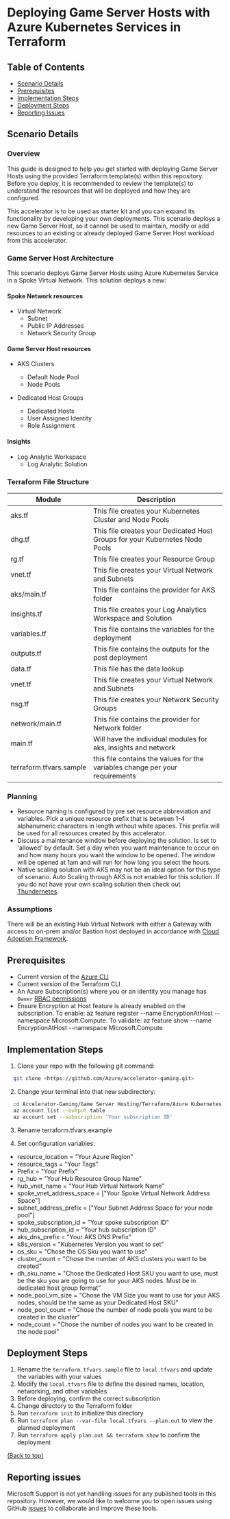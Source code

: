 # Deploying Game Server Hosts with Azure Kubernetes Services in Terraform

## Table of Contents

- [Scenario Details](#scenario-details)
- [Prerequisites](#prerequisites)
- [Implementation Steps](#implementation-steps)
- [Deployment Steps](#deployment-steps)
- [Reporting Issues](#reporting-issues)

## Scenario Details

### Overview

This guide is designed to help you get started with deploying Game Server Hosts using the provided Terraform template(s) within this repository. Before you deploy, it is recommended to review the template(s) to understand the resources that will be deployed and how they are configured.

This accelerator is to be used as starter kit and you can expand its functionality by developing your own deployments. This scenario deploys a new Game Server Host, so it cannot be used to maintain, modify or add resources to an existing or already deployed Game Server Host workload from this accelerator.

### Game Server Host Architecture

This scenario deploys Game Server Hosts using Azure Kubernetes Service in a Spoke Virtual Network. This solution deploys a new:

#### Spoke Network resources

- Virtual Network
  - Subnet
  - Public IP Addresses
  - Network Security Group

#### Game Server Host resources

- AKS Clusters
  - Default Node Pool
  - Node Pools
  
- Dedicated Host Groups
  - Dedicated Hosts
  - User Assigned Identity
  - Role Assignment

#### Insights

- Log Analytic Workspace
  - Log Analytic Solution

### Terraform File Structure

| Module | Description |
| -- | -- |
| aks.tf |  This file creates your Kubernetes Cluster and Node Pools |
| dhg.tf |  This file creates your Dedicated Host Groups for your Kubernetes Node Pools |
| rg.tf |  This file creates your Resource Group |
| vnet.tf |  This file creates your Virtual Network and Subnets |
| aks/main.tf | This file contains the provider for AKS folder |
| insights.tf | This file creates your Log Analytics Workspace and Solution |
| variables.tf | This file contains the variables for the deployment |
| outputs.tf | This file contains the outputs for the post deployment |
| data.tf | This file has the data lookup |
| vnet.tf | This file creates your Virtual Network and Subnets |
| nsg.tf | This file creates your Network Security Groups |
| network/main.tf | This file contains the provider for Network folder |
| main.tf | Will have the individual modules for aks, insights and network |
| terraform.tfvars.sample | this file contains the values for the variables change per your requirements |

### Planning

- Resource naming is configured by pre set resource abbreviation and variables. Pick a unique resource prefix that is between 1-4 alphanumeric characters in length without white spaces. This prefix will be used for all resources created by this accelerator.
- Discuss a maintenance window before deploying the solution. Is set to 'allowed' by default. Set a day when you want maintenance to occur on and how many hours you want the window to be opened. The window will be opened at 1am and will run for how long you select the hours.
- Native scaling solution with AKS may not be an ideal option for this type of scenario. Auto Scaling through AKS is not enabled for this solution. If you do not have your own scaling solution then check out [Thundernetes](https://playfab.github.io/thundernetes/).

### Assumptions

There will be an existing Hub Virtual Network with either a Gateway with access to on-prem and/or Bastion host deployed in accordance with [Cloud Adoption Framework](https://learn.microsoft.com/azure/cloud-adoption-framework/ready/landing-zone/).

## Prerequisites

- Current version of the [Azure CLI](/cli/azure/install-azure-cli)
- Current version of the Terraform CLI
- An Azure Subscription(s) where you or an identity you manage has `Owner` [RBAC permissions](https://docs.microsoft.com/azure/role-based-access-control/built-in-roles#owner)
- Ensure Encryption at Host feature is already enabled on the subscription. To enable: az feature register --name EncryptionAtHost  --namespace Microsoft.Compute. To validate: az feature show --name EncryptionAtHost --namespace Microsoft.Compute

## Implementation Steps

1. Clone your repo with the following git command:

```bash
  git clone <https://github.com/Azure/accelerator-gaming.git>
```  

2. Change your terminal into that new subdirectory:

```bash
  cd Accelerator-Gaming/Game Server Hosting/Terraform/Azure Kubernetes Service
  az account list --output table
  az account set --subscription 'Your subscription ID'
```

3. Rename terraform.tfvars.example

4. Set configuration variables:

- resource_location = "Your Azure Region"
- resource_tags = "Your Tags"
- Prefix = "Your Prefix"
- rg_hub = "Your Hub Resource Group Name"
- hub_vnet_name = "Your Hub Virtual Network Name"
- spoke_vnet_address_space = ["Your Spoke Virtual Network Address Space"]
- subnet_address_prefix = ["Your Subnet Address Space for your node pool"]
- spoke_subscription_id = "Your spoke subscription ID"
- hub_subscription_id = "Your hub subscription ID"
- aks_dns_prefix = "Your AKS DNS Prefix"
- k8s_version = "Kubernetes Version you want to set"
- os_sku = "Chose the OS Sku you want to use"
- cluster_count = "Chose the number of AKS clusters you want to be created"
- dh_sku_name = "Chose the Dedicated Host SKU you want to use, must be the sku you are going to use for your AKS nodes. Must be in dedicated host group format"
- node_pool_vm_size = "Chose the VM Size you want to use for your AKS nodes, should be the same as your Dedicated Host SKU"
- node_pool_count = "Chose the number of node pools you want to be created in the cluster"
- node_count = "Chose the number of nodes you want to be created in the node pool"

## Deployment Steps

1. Rename the `terraform.tfvars.sample` file to `local.tfvars` and update the variables with your values
1. Modify the `local.tfvars` file to define the desired names, location, networking, and other variables
1. Before deploying, confirm the correct subscription
1. Change directory to the Terraform folder
1. Run `terraform init` to initialize this directory
1. Run `terraform plan --var-file local.tfvars --plan.out` to view the planned deployment
1. Run `terraform apply plan.out && terraform show` to confirm the deployment

[(Back to top)](#table-of-contents)

## Reporting issues

Microsoft Support is not yet handling issues for any published tools in this repository. However, we would like to welcome you to open issues using GitHub [issues](https://github.com/Azure/avdaccelerator/issues) to collaborate and improve these tools.
